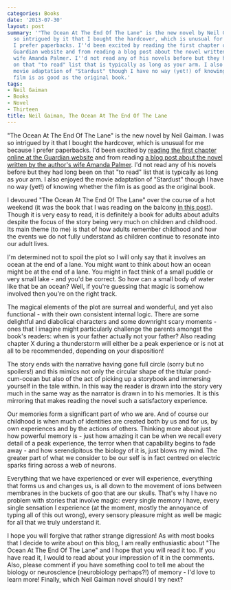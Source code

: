 ```yaml
---
categories: Books
date: '2013-07-30'
layout: post
summary: '"The Ocean At The End Of The Lane" is the new novel by Neil Gaiman. I was
  so intrigued by it that I bought the hardcover, which is unusual for me because
  I prefer paperbacks. I''d been excited by reading the first chapter online at the
  Guardian website and from reading a blog post about the novel written by the author''s
  wife Amanda Palmer. I''d not read any of his novels before but they had long been
  on that "to read" list that is typically as long as your arm. I also enjoyed the
  movie adaptation of "Stardust" though I have no way (yet!) of knowing whether the
  film is as good as the original book.'
tags:
- Neil Gaiman
- Books
- Novel
- Thirteen
title: Neil Gaiman, The Ocean At The End Of The Lane
---
```


"The Ocean At The End Of The Lane" is the new novel by Neil Gaiman. I was so intrigued by it that I bought the hardcover, which is unusual for me because I prefer paperbacks. I'd been excited by [reading the first chapter online at the Guardian website](http://www.theguardian.com/books/2013/jun/10/extract-ocean-end-lane-neil-gaiman) and from reading [a blog post about the novel written by the author's wife Amanda Palmer](http://amandapalmer.net/blog/20130618/). I'd not read any of his novels before but they had long been on that "to read" list that is typically as long as your arm. I also enjoyed the movie adaptation of "Stardust" though I have no way (yet!) of knowing whether the film is as good as the original book.

I devoured "The Ocean At The End Of The Lane" over the course of a hot weekend (it was the book that I was reading on the balcony [in this post](from-the-balcony)). Though it is very easy to read, it is definitely a book for adults about adults despite the focus of the story being very much on children and childhood. Its main theme (to me) is that of how adults remember childhood and how the events we do not fully understand as children continue to resonate into our adult lives.

I'm determined not to spoil the plot so I will only say that it involves an ocean at the end of a lane. You might want to think about how an ocean might be at the end of a lane. You might in fact think of a small puddle or very small lake - and you'd be correct. So how can a small body of water like that be an ocean? Well, if you're guessing that magic is somehow involved then you're on the right track.

The magical elements of the plot are surreal and wonderful, and yet also functional - with their own consistent internal logic. There are some delightful and diabolical characters and some downright scary moments - ones that I imagine might particularly challenge the parents amongst the book's readers: when is your father actually not your father? Also reading chapter X during a thunderstorm will either be a peak experience or is not at all to be recommended, depending on your disposition!

The story ends with the narrative having gone full circle (sorry but no spoilers!) and this mimics not only the circular shape of the titular pond-cum-ocean but also of the act of picking up a storybook and immersing yourself in the tale within. In this way the reader is drawn into the story very much in the same way as the narrator is drawn in to his memories. It is this mirroring that makes reading the novel such a satisfactory experience.

Our memories form a significant part of who we are. And of course our childhood is when much of identities are created both by us and for us, by own experiences and by the actions of others. Thinking more about just how powerful memory is - just how amazing it can be when we recall every detail of a peak experience, the terror when that capability begins to fade away - and how serendipitous the biology of it is, just blows my mind. The greater part of what we consider to be our self is in fact centred on electric sparks firing across a web of neurons.

Everything that we have experienced or ever will experience, everything that forms us and changes us, is all down to the movement of ions between membranes in the buckets of goo that are our skulls. That's why I have no problem with stories that involve magic: every single memory I have, every single sensation I experience (at the moment, mostly the annoyance of typing all of this out wrong), every sensory pleasure might as well be magic for all that we truly understand it.

I hope you will forgive that rather strange digression! As with most books that I decide to write about on this blog, I am really enthusiastic about "The Ocean At The End Of The Lane" and I hope that you will read it too. If you have read it, I would to read about your impression of it in the comments. Also, please comment if you have something cool to tell me about the biology or neuroscience (neurobiology perhaps?!) of memory - I'd love to learn more! Finally, which Neil Gaiman novel should I try next?